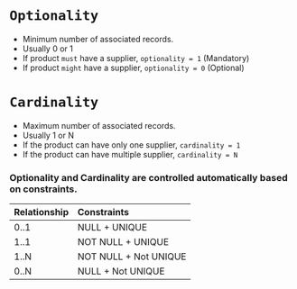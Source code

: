 # `Optionality`

- Minimum number of associated records.
- Usually 0 or 1
- If product `must` have a supplier, `optionality = 1` (Mandatory)
- If product `might` have a supplier, `optionality = 0` (Optional)


# `Cardinality`

- Maximum number of associated records.
- Usually 1 or N
- If the product can have only one supplier, `cardinality = 1`
- If the product can have multiple supplier, `cardinality = N`


### Optionality and Cardinality are controlled automatically based on constraints.

Relationship | Constraints
:--- | :---
0..1 | NULL + UNIQUE
1..1 | NOT NULL + UNIQUE
1..N | NOT NULL + Not UNIQUE
0..N | NULL + Not UNIQUE
